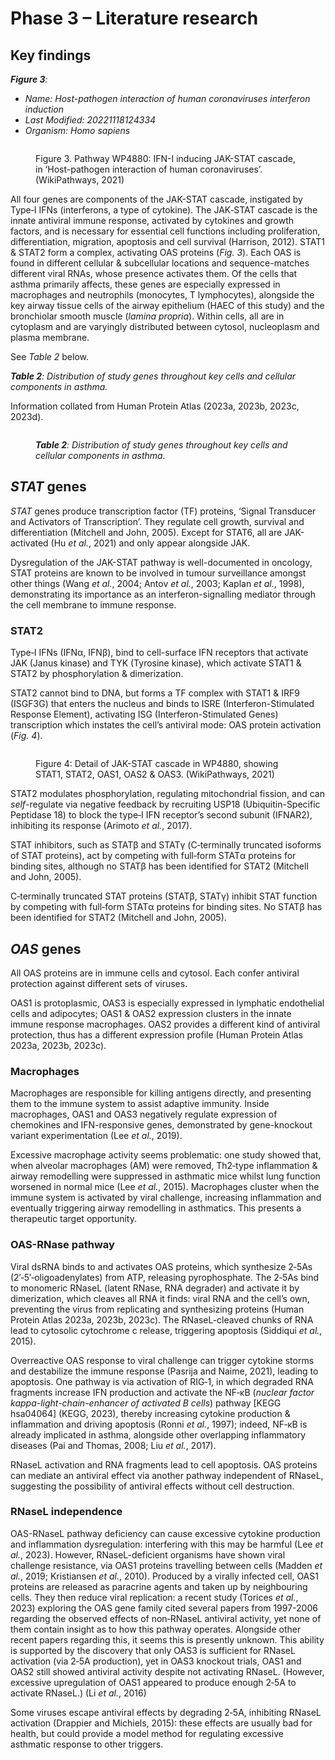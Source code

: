 # Phase 3 – Literature research

## Key findings

_**Figure 3**:_

* _Name: Host-pathogen interaction of human coronaviruses interferon induction_
* _Last Modified: 20221118124334_
* _Organism: Homo sapiens_

<figure><img src="../../../.gitbook/assets/image (7).png" alt=""><figcaption><p>Figure 3. Pathway WP4880: IFN-I inducing JAK-STAT cascade, in ‘Host-pathogen interaction of human coronaviruses’. (WikiPathways, 2021)</p></figcaption></figure>

All four genes are components of the JAK-STAT cascade, instigated by Type‑I IFNs (interferons, a type of cytokine). The JAK‑STAT cascade is the innate antiviral immune response, activated by cytokines and growth factors, and is necessary for essential cell functions including proliferation, differentiation, migration, apoptosis and cell survival (Harrison, 2012). STAT1 & STAT2 form a complex, activating OAS proteins (_Fig. 3_). Each OAS is found in different cellular & subcellular locations and sequence-matches different viral RNAs, whose presence activates them. Of the cells that asthma primarily affects, these genes are especially expressed in macrophages and neutrophils (monocytes, T lymphocytes), alongside the key airway tissue cells of the airway epithelium (HAEC of this study) and the bronchiolar smooth muscle (_lamina propria_). Within cells, all are in cytoplasm and are varyingly distributed between cytosol, nucleoplasm and plasma membrane.

See _Table 2_ below.

_**Table 2**: Distribution of study genes throughout key cells and cellular components in asthma._

&#x20;Information collated from Human Protein Atlas (2023a, 2023b, 2023c, 2023d).

<figure><img src="../../../.gitbook/assets/image (9).png" alt=""><figcaption><p><em><strong>Table 2</strong>: Distribution of study genes throughout key cells and cellular components in asthma.</em></p></figcaption></figure>



## _STAT_ genes

_STAT_ genes produce transcription factor (TF) proteins, ‘Signal Transducer and Activators of Transcription’. They regulate cell growth, survival and differentiation (Mitchell and John, 2005). Except for STAT6, all are JAK-activated (Hu _et al._, 2021) and only appear alongside JAK.

Dysregulation of the JAK-STAT pathway is well-documented in oncology, STAT proteins are known to be involved in tumour surveillance amongst other things (Wang _et al._, 2004; Antov _et al._, 2003; Kaplan _et al._, 1998), demonstrating its importance as an interferon-signalling mediator through the cell membrane to immune response.

### STAT2

Type‑I IFNs (IFNα, IFNβ), bind to cell-surface IFN receptors that activate JAK (Janus kinase) and TYK (Tyrosine kinase), which activate STAT1 & STAT2 by phosphorylation & dimerization.

STAT2 cannot bind to DNA, but forms a TF complex with STAT1 & IRF9 (ISGF3G) that enters the nucleus and binds to ISRE (Interferon-Stimulated Response Element), activating ISG (Interferon-Stimulated Genes) transcription which instates the cell’s antiviral mode: OAS protein activation (_Fig. 4_).

<figure><img src="../../../.gitbook/assets/image (10).png" alt=""><figcaption><p>Figure 4: Detail of JAK-STAT cascade in WP4880, showing STAT1, STAT2, OAS1, OAS2 &#x26; OAS3. (WikiPathways, 2021)</p></figcaption></figure>

STAT2 modulates phosphorylation, regulating mitochondrial fission, and can _self_-regulate via negative feedback by recruiting USP18 (Ubiquitin-Specific Peptidase 18) to block the type‑I IFN receptor’s second subunit (IFNAR2), inhibiting its response (Arimoto _et al._, 2017).

STAT inhibitors, such as STATβ and STATγ (C‑terminally truncated isoforms of STAT proteins), act by competing with full‑form STATα proteins for binding sites, although no STATβ has been identified for STAT2 (Mitchell and John, 2005).

C‑terminally truncated STAT proteins (STATβ, STATγ) inhibit STAT function by competing with full‑form STATα proteins for binding sites. No STATβ has been identified for STAT2 (Mitchell and John, 2005).

## _OAS_ genes

All OAS proteins are in immune cells and cytosol. Each confer antiviral protection against different sets of viruses.

OAS1 is protoplasmic, OAS3 is especially expressed in lymphatic endothelial cells and adipocytes; OAS1 & OAS2 expression clusters in the innate immune response macrophages. OAS2 provides a different kind of antiviral protection, thus has a different expression profile (Human Protein Atlas 2023a, 2023b, 2023c).

&#x20;

### **Macrophages**

Macrophages are responsible for killing antigens directly, and presenting them to the immune system to assist adaptive immunity. Inside macrophages, OAS1 and OAS3 negatively regulate expression of chemokines and IFN-responsive genes, demonstrated by gene-knockout variant experimentation (Lee _et al._, 2019).

Excessive macrophage activity seems problematic: one study showed that, when alveolar macrophages (AM) were removed, Th2‑type inflammation & airway remodelling were suppressed in asthmatic mice whilst lung function worsened in normal mice (Lee _et al._, 2015). Macrophages cluster when the immune system is activated by viral challenge, increasing inflammation and eventually triggering airway remodelling in asthmatics. This presents a therapeutic target opportunity.

&#x20;

### **OAS-RNase pathway**

Viral dsRNA binds to and activates OAS proteins, which synthesize 2‑5As (2′‑5′‑oligoadenylates) from ATP, releasing pyrophosphate. The 2‑5As bind to monomeric RNaseL (latent RNase, RNA degrader) and activate it by dimerization, which cleaves all RNA it finds: viral RNA and the cell’s own, preventing the virus from replicating and synthesizing proteins  (Human Protein Atlas 2023a, 2023b, 2023c). The RNaseL-cleaved chunks of RNA lead to cytosolic cytochrome c release, triggering apoptosis (Siddiqui _et al._, 2015).

Overreactive OAS response to viral challenge can trigger cytokine storms and destabilize the immune response (Pasrija and Naime, 2021), leading to apoptosis. One pathway is via activation of RIG‑1, in which degraded RNA fragments increase IFN production and activate the NF‑κB (_nuclear factor kappa-light-chain-enhancer of activated B cells_) pathway \[KEGG hsa04064] (KEGG, 2023), thereby increasing cytokine production & inflammation and driving apoptosis (Ronni _et al._, 1997); indeed, NF‑κB is already implicated in asthma, alongside other overlapping inflammatory diseases (Pai and Thomas, 2008; Liu _et al._, 2017).

RNaseL activation and RNA fragments lead to cell apoptosis. OAS proteins can mediate an antiviral effect via another pathway independent of RNaseL, suggesting the possibility of antiviral effects without cell destruction.

### **RNaseL independence**

OAS-RNaseL pathway deficiency can cause excessive cytokine production and inflammation dysregulation: interfering with this may be harmful (Lee _et al._, 2023). However, RNaseL-deficient organisms have shown viral challenge resistance, via OAS1 proteins travelling between cells (Madden _et al._, 2019; Kristiansen _et al._, 2010). Produced by a virally infected cell, OAS1 proteins are released as paracrine agents and taken up by neighbouring cells. They then reduce viral replication: a recent study (Torices _et al._, 2023) exploring the OAS gene family cited several papers from 1997-2006 regarding the observed effects of non‑RNaseL antiviral activity, yet none of them contain insight as to how this pathway operates. Alongside other recent papers regarding this, it seems this is presently unknown. This ability is supported by the discovery that only OAS3 is sufficient for RNaseL activation (via 2‑5A production), yet in OAS3 knockout trials, OAS1 and OAS2 still showed antiviral activity despite not activating RNaseL. (However, excessive upregulation of OAS1 appeared to produce enough 2‑5A to activate RNaseL.) (Li _et al._, 2016)

Some viruses escape antiviral effects by degrading 2‑5A, inhibiting RNaseL activation (Drappier and Michiels, 2015): these effects are usually bad for health, but could provide a model method for regulating excessive asthmatic response to other triggers.
